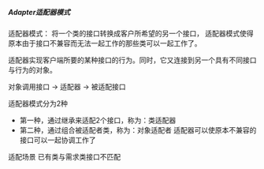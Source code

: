 ##### Adapter适配器模式

适配器模式：
将一个类的接口转换成客户所希望的另一个接口，
适配器模式使得原本由于接口不兼容而无法一起工作的那些类可以一起工作了。

适配器实现客户端所要的某种接口的行为。同时，它又连接到另一个具有不同接口与行为的对象。


对象调用接口 -> 适配器 -> 被适配接口

适配器模式分为2种
- 第一种，通过继承来适配2个接口，称为：类适配器
- 第二种，通过组合被适配者类，称为：对象适配者
适配器可以使原本不兼容的接口可以一起协调工作了

适配场景
已有类与需求类接口不匹配
